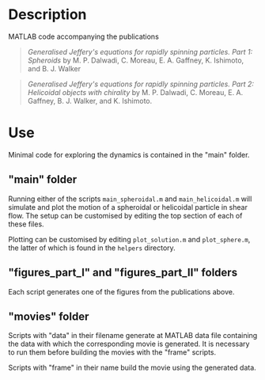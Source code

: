 # Description

MATLAB code accompanying the publications

> *Generalised Jeffery's equations for rapidly spinning particles. Part 1: Spheroids* by M. P. Dalwadi, C. Moreau, E. A. Gaffney, K. Ishimoto, and B. J. Walker

> *Generalised Jeffery's equations for rapidly spinning particles. Part 2: Helicoidal objects with chirality* by M. P. Dalwadi, C. Moreau, E. A. Gaffney, B. J. Walker, and K. Ishimoto.

# Use

Minimal code for exploring the dynamics is contained in the "main" folder.

## "main" folder

Running either of the scripts `main_spheroidal.m` and `main_helicoidal.m` will simulate and plot the motion of a spheroidal or helicoidal particle in shear flow. The setup can be customised by editing the top section of each of these files. 

Plotting can be customised by editing `plot_solution.m` and `plot_sphere.m`, the latter of which is found in the `helpers` directory.

## "figures_part_I" and "figures_part_II" folders

Each script generates one of the figures from the publications above. 

## "movies" folder 

Scripts with "data" in their filename generate at MATLAB data file containing the data with which the corresponding movie is generated. It is necessary to run them before building the movies with the "frame" scripts.

Scripts with "frame" in their name build the movie using the generated data.

